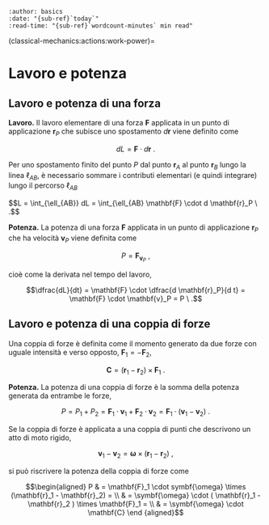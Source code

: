 ```{article-info}
:author: basics
:date: "{sub-ref}`today`"
:read-time: "{sub-ref}`wordcount-minutes` min read"
```

(classical-mechanics:actions:work-power)=
# Lavoro e potenza

## Lavoro e potenza di una forza

**Lavoro.** Il lavoro elementare di una forza $\mathbf{F}$ applicata in un punto di applicazione $\mathbf{r}_P$ che subisce uno spostamento $d\mathbf{r}$ viene definito come 

$$d L = \mathbf{F} \cdot d \mathbf{r} \ .$$

Per uno spostamento finito del punto $P$ dal punto $\mathbf{r}_A$ al punto $\mathbf{r}_B$ lungo la linea $\ell_{AB}$, è necessario sommare i contributi elementari (e quindi integrare) lungo il percorso $\ell_{AB}$

$$L = \int_{\ell_{AB}} dL = \int_{\ell_{AB} \mathbf{F} \cdot d \mathbf{r}_P \ .$$

**Potenza.** La potenza di una forza $\mathbf{F}$ applicata in un punto di applicazione $\mathbf{r}_P$ che ha velocità $\mathbf{v}_P$ viene definita come

$$P = \mathbf{F}_ \mathbf{v}_P \ ,$$

cioè come la derivata nel tempo del lavoro,

$$\dfrac{dL}{dt} = \mathbf{F} \cdot \dfrac{d \mathbf{r}_P}{d t} = \mathbf{F} \cdot \mathbf{v}_P = P \ .$$

## Lavoro e potenza di una coppia di forze

Una coppia di forze è definita come il momento generato da due forze con uguale intensità e verso opposto, $\mathbf{F}_1 = - \mathbf{F}_2$,

$$\mathbf{C} = (\mathbf{r}_1 - \mathbf{r}_2) \times \mathbf{F}_1 \ .$$

**Potenza.** La potenza di una coppia di forze è la somma della potenza generata da entrambe le forze,

$$P = P_1 + P_2 = \mathbf{F}_1 \cdot \mathbf{v}_1 + \mathbf{F}_2 \cdot \mathbf{v}_2 = \mathbf{F}_1 \cdot (\mathbf{v}_1 - \mathbf{v}_2) \ .$$

Se la coppia di forze è applicata a una coppia di punti che descrivono un atto di moto rigido,

$$\mathbf{v}_1 - \mathbf{v}_2 = \symbf{\omega} \times (\mathbf{r}_1 - \mathbf{r}_2) \ ,$$

si può riscrivere la potenza della coppia di forze come

$$\begin{aligned}
P & = \mathbf{F}_1 \cdot symbf{\omega} \times (\mathbf{r}_1 - \mathbf{r}_2) = \\
  & = \symbf{\omega} \cdot ( \mathbf{r}_1 - \mathbf{r}_2 ) \times \mathbf{F}_1 = \\
  & = \symbf{\omega} \cdot \mathbf{C}
\end {aligned}$$


